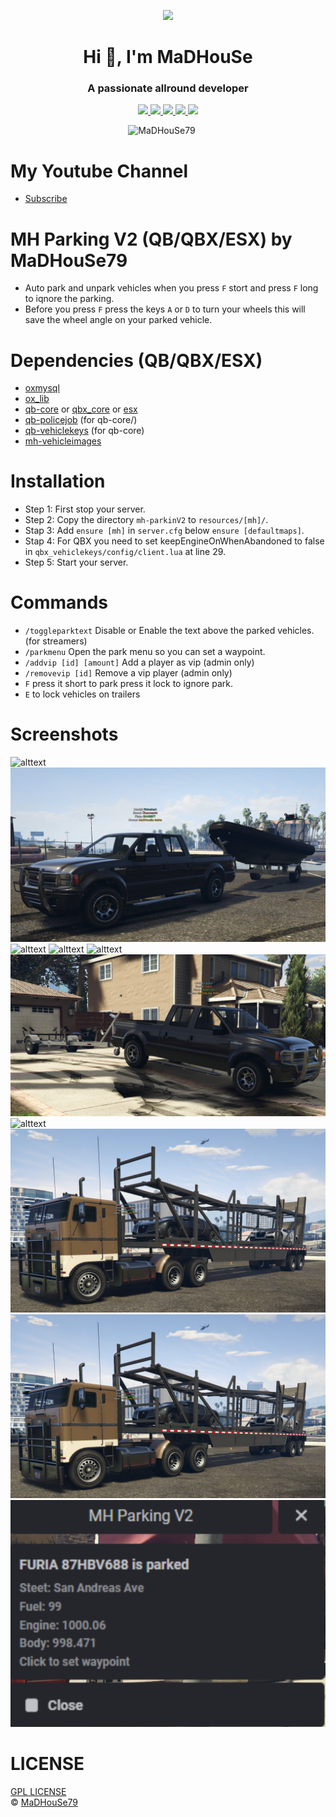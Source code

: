 <p align="center">
    <img width="140" src="https://icons.iconarchive.com/icons/iconarchive/red-orb-alphabet/128/Letter-M-icon.png" />  
    <h1 align="center">Hi 👋, I'm MaDHouSe</h1>
    <h3 align="center">A passionate allround developer </h3>    
</p>

<p align="center">
  <a href="https://github.com/MaDHouSe79/mh-parkingV2/issues">
    <img src="https://img.shields.io/github/issues/MaDHouSe79/mh-parkingV2"/> 
  </a>
  <a href="https://github.com/MaDHouSe79/mh-parkingV2/watchers">
    <img src="https://img.shields.io/github/watchers/MaDHouSe79/mh-parkingV2"/> 
  </a> 
  <a href="https://github.com/MaDHouSe79/mh-parkingV2/network/members">
    <img src="https://img.shields.io/github/forks/MaDHouSe79/mh-parkingV2"/> 
  </a>  
  <a href="https://github.com/MaDHouSe79/mh-parkingV2/stargazers">
    <img src="https://img.shields.io/github/stars/MaDHouSe79/mh-parkingV2?color=white"/> 
  </a>
  <a href="https://github.com/MaDHouSe79/mh-parkingV2/blob/main/LICENSE">
    <img src="https://img.shields.io/github/license/MaDHouSe79/mh-parkingV2?color=black"/> 
  </a>      
</p>

<p align="center">
    <img src="https://komarev.com/ghpvc/?username=MaDHouSe79&label=Profile%20views&color=3464eb&style=for-the-badge&logo=star&abbreviated=true" alt="MaDHouSe79" style="padding-right:20px;" />
</p>

# My Youtube Channel
- [Subscribe](https://www.youtube.com/@MaDHouSe79) 

# MH Parking V2 (QB/QBX/ESX) by MaDHouSe79
- Auto park and unpark vehicles when you press `F` stort and press `F` long to iqnore the parking.
- Before you press `F` press the keys `A` or `D` to turn your wheels this will save the wheel angle on your parked vehicle.

# Dependencies (QB/QBX/ESX)
- [oxmysql](https://github.com/overextended/oxmysql/releases/tag/v1.9.3)
- [ox_lib](https://github.com/overextended/ox_lib/releases)
- [qb-core](https://github.com/qbcore-framework/qb-core) or [qbx_core](https://github.com/Qbox-project/qbx_core) or [esx](https://github.com/esx-framework)
- [qb-policejob](https://github.com/qbcore-framework/qb-policejob) (for qb-core/)
- [qb-vehiclekeys](https://github.com/qbcore-framework/qb-vehiclekeys) (for qb-core)
- [mh-vehicleimages](https://github.com/MaDHouSe79/mh-vehicleimages)

# Installation
- Step 1: First stop your server.
- Step 2: Copy the directory `mh-parkinV2` to `resources/[mh]/`.
- Stap 3: Add `ensure [mh]` in `server.cfg` below `ensure [defaultmaps]`.
- Stap 4: For QBX you need to set keepEngineOnWhenAbandoned to false in `qbx_vehiclekeys/config/client.lua` at line 29.
- Step 5: Start your server.  

# Commands
- `/toggleparktext` Disable or Enable the text above the parked vehicles. (for streamers)
- `/parkmenu` Open the park menu so you can set a waypoint.
- `/addvip [id] [amount]` Add a player as vip (admin only)
- `/removevip [id]` Remove a vip player (admin only)
- `F` press it short to park press it lock to ignore park. 
- `E` to lock vehicles on trailers 

# Screenshots
![alttext](https://github.com/MaDHouSe79/mh-parkingV2/blob/main/screenshots/parked.png)
![alttext](https://github.com/MaDHouSe79/mh-parkingV2/blob/main/screenshots/trailer6.png)
![alttext](https://github.com/MaDHouSe79/mh-parkingV2/blob/main/screenshots/trailer1.png)
![alttext](https://github.com/MaDHouSe79/mh-parkingV2/blob/main/screenshots/trailer2.png)
![alttext](https://github.com/MaDHouSe79/mh-parkingV2/blob/main/screenshots/trailer3.png)
![alttext](https://github.com/MaDHouSe79/mh-parkingV2/blob/main/screenshots/trailer4.png)
![alttext](https://github.com/MaDHouSe79/mh-parkingV2/blob/main/screenshots/trailer5.png)
![alttext](https://github.com/MaDHouSe79/mh-parkingV2/blob/main/screenshots/trailer7.png)
![alttext](https://github.com/MaDHouSe79/mh-parkingV2/blob/main/screenshots/trailer8.png)
![alttext](https://github.com/MaDHouSe79/mh-parkingV2/blob/main/screenshots/parkmenu.png)

# LICENSE
[GPL LICENSE](./LICENSE)<br />
&copy; [MaDHouSe79](https://www.youtube.com/@MaDHouSe79)